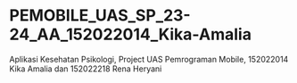 # PEMOBILE_UAS_SP_23-24_AA_152022014_Kika-Amalia
Aplikasi Kesehatan Psikologi, Project UAS Pemrograman Mobile, 152022014 Kika Amalia dan 152022218 Rena Heryani
